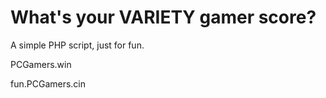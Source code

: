 # What's your VARIETY gamer score?

A simple PHP script, just for fun.

PCGamers.win

fun.PCGamers.cin


